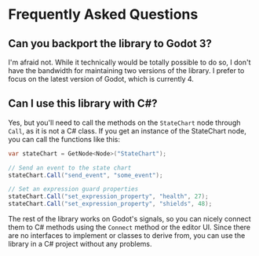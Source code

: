 # Frequently Asked Questions

## Can you backport the library to Godot 3?

I'm afraid not. While it technically would be totally possible to do so, I don't have the bandwidth for maintaining two versions of the library. I prefer to focus on the latest version of Godot, which is currently 4.

## Can I use this library with C#?

Yes, but you'll need to call the methods on the `StateChart` node through `Call`, as it is not a C# class. If you get an instance of the StateChart node, you can call the functions like this:

```csharp
var stateChart = GetNode<Node>("StateChart");

// Send an event to the state chart
stateChart.Call("send_event", "some_event");

// Set an expression guard properties
stateChart.Call("set_expression_property", "health", 27);
stateChart.Call("set_expression_property", "shields", 48); 
```

The rest of the library works on Godot's signals, so you can nicely connect them to C# methods using the `Connect` method or the editor UI. Since there are no interfaces to implement or classes to derive from, you can use the library in a C# project without any problems.